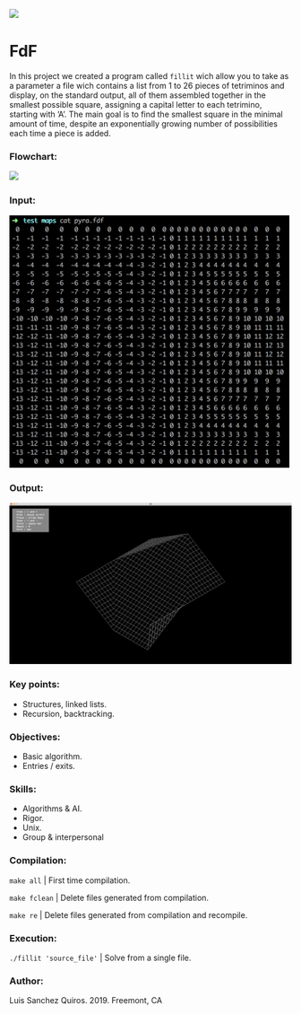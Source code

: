 ![](resources/images/fillit_banner.png)

# FdF

In this project we created a program called `fillit` wich allow you to take as a parameter a file wich contains a list from 1 to 26 pieces of tetriminos and display, on the standard output, all of them assembled together in the smallest possible square, assigning a capital letter to each tetrimino, starting with ’A’. The main goal is to find the smallest square in the minimal amount of time, despite an exponentially growing number of possibilities each time a piece is added.

### Flowchart:
![](resources/images/fillit_flowchart.png)

### Input:
<img src="resources/images/fdf_input.png" width="500">

### Output:
<img src="resources/images/fdf_output.png" width="1000">

### Key points:

* Structures, linked lists.
* Recursion, backtracking.

### Objectives:

* Basic algorithm. 
* Entries / exits.

### Skills:
 
* Algorithms & AI.
* Rigor.
* Unix.
* Group & interpersonal

### Compilation:

`make all` | First time compilation.

`make fclean` | Delete files generated from compilation.

`make re` | Delete files generated from compilation and recompile.

### Execution:

`./fillit 'source_file'` | Solve from a single file.

### Author:

Luis Sanchez Quiros.
2019. Freemont, CA
